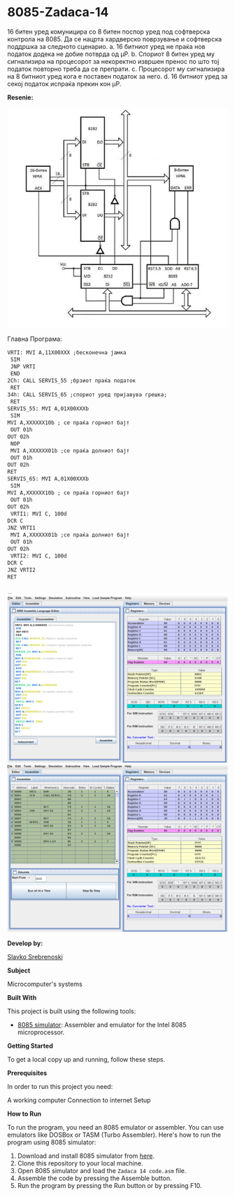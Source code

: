 # 8085-Zadaca-14

16 битен уред комуницира со 8 битен поспор уред под
софтверска контрола на 8085. Да се нацрта хардверско
поврзување и софтверска поддршка за следното сценарио.
a. 16 битниот уред не праќа нов податок додека не добие
потврда од µP.
b. Спориот 8 битен уред му сигнализира на процесорот за
некоректно извршен пренос по што тој податок
повторно треба да се препрати.
c. Процесорот му сигнализира на 8 битниот уред кога е
поставен податок за него.
d. 16 битниот уред за секој податок испраќа прекин кон
µP. 

**Resenie:**


![Screenshot (1)](https://github.com/slavko444/8085-Zadaca-14/blob/main/Diagram%2014.png)

Главна Програма:
```
VRTI: MVI А,11X00XXX ;бесконечна јамка
 SIM
 JNP VRTI
 END
2Ch: CALL SERVIS_55 ;брзиот праќа податок
 RET
34h: CALL SERVIS_65 ;спориот уред пријавува грешка;
 RET
SERVIS_55: MVI A,01X00XXXb
 SIM
MVI A,XXXXXX10b ; се праќа горниот бајт
 OUT 01h
OUT 02h
 NOP
 MVI A,XXXXXX01b ;се праќа долниот бајт
 OUT 01h
OUT 02h
RET
SERVIS_65: MVI A,01X00XXXb
 SIM
MVI A,XXXXXX10b ; се праќа горниот бајт
 OUT 01h
OUT 02h
 VRTI1: MVI C, 100d
DCR C
JNZ VRTI1
 MVI A,XXXXXX01b ;се праќа долниот бајт
 OUT 01h
OUT 02h
 VRTI2: MVI C, 100d
DCR C
JNZ VRTI2
RET 


```

 ![Screenshot (2)](https://github.com/slavko444/8085-Zadaca-14/blob/main/Code%2014.png)
 ![Screenshot (3)](https://github.com/slavko444/8085-Zadaca-14/blob/main/Code%2014%202.png)
 
**Develop by:**

[Slavko Srebrenoski ](https://github.com/slavko444)


**Subject**

Microcomputer's systems

**Built With**

This project is built using the following tools:

- [8085 simulator](https://github.com/8085simulator/8085simulator.github.io?tab=readme-ov-file): Assembler and emulator for the Intel 8085 microprocessor.

**Getting Started**

To get a local copy up and running, follow these steps.

**Prerequisites**

In order to run this project you need:

A working computer
Connection to internet
Setup

**How to Run**

To run the program, you need an 8085 emulator or assembler. You can use emulators like DOSBox or TASM (Turbo Assembler). Here's how to run the program using 8085 simulator:

1. Download and install 8085 simulator from [here](https://github.com/8085simulator/8085simulator.github.io?tab=readme-ov-file).
2. Clone this repository to your local machine.
3. Open 8085 simulator and load the `Zadaca 14 code.asm` file.
4. Assemble the code by pressing the Assemble button.
5. Run the program by pressing the Run button or by pressing F10.
